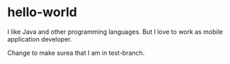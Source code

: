 # hello-world

I like Java and other programming languages. But I love to work as mobile application developer.

Change to make surea that I am in test-branch.
